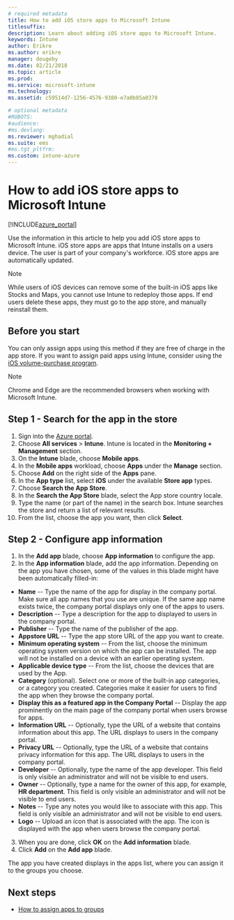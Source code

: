 ```yaml
---
# required metadata
title: How to add iOS store apps to Microsoft Intune
titlesuffix: 
description: Learn about adding iOS store apps to Microsoft Intune.
keywords: Intune
author: Erikre
ms.author: erikre
manager: dougeby
ms.date: 02/21/2018
ms.topic: article
ms.prod:
ms.service: microsoft-intune
ms.technology:
ms.assetid: c59514d7-1256-4576-9380-e7a0b85a0378

# optional metadata
#ROBOTS:
#audience:
#ms.devlang:
ms.reviewer: mghadial
ms.suite: ems
#ms.tgt_pltfrm:
ms.custom: intune-azure
---
```


# How to add iOS store apps to Microsoft Intune

[!INCLUDE[azure_portal](./includes/azure_portal.md)]


Use the information in this article to help you add iOS store apps to Microsoft Intune. iOS store apps are apps that Intune installs on a users device. The user is part of your company's workforce. iOS store apps are automatically updated. 

>[!NOTE]
>While users of iOS devices can remove some of the built-in iOS apps like Stocks and Maps, you cannot use Intune to redeploy those apps. If end users delete these apps, they must go to the app store, and manually reinstall them.

## Before you start

You can only assign apps using this method if they are free of charge in the app store. If you want to assign paid apps using Intune, consider using the [iOS volume-purchase program](vpp-apps-ios.md).

>[!NOTE]
>Chrome and Edge are the recommended browsers when working with Microsoft Intune.

## Step 1 - Search for the app in the store

1. Sign into the [Azure portal](https://portal.azure.com).
2. Choose **All services** > **Intune**. Intune is located in the **Monitoring + Management** section.
3. On the **Intune** blade, choose **Mobile apps**.
4. In the **Mobile apps** workload, choose **Apps** under the **Manage** section.
5. Choose **Add** on the right side of the **Apps** pane.
6. In the **App type** list, select **iOS** under the available **Store app** types.
6. Choose **Search the App Store**.
7. In the **Search the App Store** blade, select the App store country locale.
8. Type the name (or part of the name) in the search box. Intune searches the store and return a list of relevant results.
9. From the list, choose the app you want, then click **Select**.

## Step 2 - Configure app information

1. In the **Add app** blade, choose **App information** to configure the app.
2. In the **App information** blade, add the app information. Depending on the app you have chosen, some of the values in this blade might have been automatically filled-in:
- **Name** -- Type the name of the app for display in the company portal. Make sure all app names that you use are unique. If the same app name exists twice, the company portal displays only one of the apps to users.
- **Description** -- Type a description for the app to displayed to users in the company portal.
- **Publisher** -- Type the name of the publisher of the app.
- **Appstore URL** -- Type the app store URL of the app you want to create.
- **Minimum operating system** -- From the list, choose the minimum operating system version on which the app can be installed. The app will not be installed on a device with an earlier operating system.
- **Applicable device type** -- From the list, choose the devices that are used by the App.
- **Category** (optional). Select one or more of the built-in app categories, or a category you created. Categories make it easier for users to find the app when they browse the company portal.
- **Display this as a featured app in the Company Portal** -- Display the app prominently on the main page of the company portal when users browse for apps.
- **Information URL** -- Optionally, type the URL of a website that contains information about this app. The URL displays to users in the company portal.
- **Privacy URL** -- Optionally, type the URL of a website that contains privacy information for this app. The URL displays to users in the company portal.
- **Developer** -- Optionally, type the name of the app developer. This field is only visible an administrator and will not be visible to end users.
- **Owner** -- Optionally, type a name for the owner of this app, for example, **HR department**.  This field is only visible an administrator and will not be visible to end users.
- **Notes** -- Type any notes you would like to associate with this app. This field is only visible an administrator and will not be visible to end users.
- **Logo** -- Upload an icon that is associated with the app. The icon is displayed with the app when users browse the company portal.
3. When you are done, click **OK** on the **Add information** blade.
4. Click **Add** on the **Add app** blade. 

The app you have created displays in the apps list, where you can assign it to the groups you choose. 

## Next steps

- [How to assign apps to groups](apps-deploy.md)
